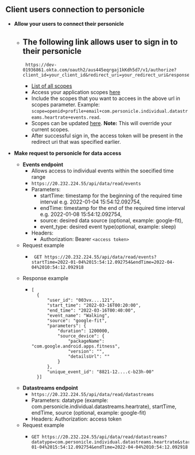 ## Client users connection to personicle


- **Allow your users to connect their personicle**
  - The following link allows user to sign in to their personicle
    -
     ```
      https://dev-01936861.okta.com/oauth2/aus445eqrgaj1kKdh5d7/v1/authorize?client_id=your_client_id&redirect_uri=your_redirect_uri&response_type=token&scope=openid+profile+email+additional_scopes&state=anyRandomString&nonce=anyRandomString 
    ```
    - [List of all scopes](https://github.com/tirth-clearsense/Personicle/blob/client-registration-doc/docs/scopes.md)
    -  Access your application scopes [here](https://personicle-client-registration.herokuapp.com/get-scopes)
    -  Include the scopes that you want to accees in the above url in scopes parameter. Example: ``` scope=openid+profile+email+com.personicle.individual.datastreams.heartrate+events.read ```. 
    -  Scopes can be updated [here](https://personicle-client-registration.herokuapp.com/update-scopes). **Note:** This will override your current scopes.
    -  After successful sign in, the access token will be present in the redirect uri that was specified earlier.
    
 - **Make request to personicle for data access**
    - **Events endpoint**
      - Allows access to individual events within the soecified time range
      - ``` https://20.232.224.55/api/data/read/events ```
      - Parameters: 
        - startTime: timestamp for the beginning of the required time interval e.g. 2022-01-04 15:54:12.092754, 
        - endTime: timestamp for the end of the required time interval e.g. 2022-01-08 15:54:12.092754, 
        - source: desired data source (optional, example: google-fit), 
        - event_type: desired event type(optional, example: sleep)
      - Headers: 
        - Authorization: Bearer `<access token>`
    - Request example  
      - ```
         GET https://20.232.224.55/api/data/read/events?startTime=2022-01-04%2015:54:12.092754&endTime=2022-04-04%2010:54:12.092918 
        ```
    - Response example
      - ```
        [
          {
              "user_id": "003vx....121",
              "start_time": "2022-03-16T00:20:00",
              "end_time": "2022-03-16T00:40:00",
              "event_name": "Walking",
              "source": "google-fit",
              "parameters": {
                  "duration": 1200000,
                  "source_device": {
                      "packageName": "com.google.android.apps.fitness",
                      "version": "",
                      "detailsUrl": ""
                  }
              },
              "unique_event_id": "8821-12....c-b23h-00"
          }]    
          ```
    - **Datastreams endpoint**
      - ``` https://20.232.224.55/api/data/read/datastreams ```
      - Parameters: datatype (example: com.personicle.individual.datastreams.heartrate), startTime, endTime, source (optional, example: google-fit)
      - Headers: Authorization: access token
    - Request example
      - ```
        GET https://20.232.224.55/api/data/read/datastreams?datatype=com.personicle.individual.datastreams.heartrate&startTime=2022-01-04%2015:54:12.092754&endTime=2022-04-04%2010:54:12.092918        
          ```


